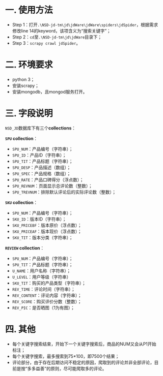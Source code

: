 # 一. 使用方法

* Step 1：打开`.\NSD-jd-tm\jd\jdWare\jdWare\spiders\jdSpider`，根据需求修改line 14的keyword，该项含义为“搜索关键字”；
* Step 2：`cd`至`.\NSD-jd-tm\jd\jdWare`目录下；
* Step 3：`scrapy crawl jdSpider`。

# 二. 环境要求

* python 3；
* 安装scrapy；
* 安装mongodb，且mongod服务打开。

# 三. 字段说明

`NSD_JD`数据库下有三个**collections**：

**`SPU` collection**：

* `SPU_NUM`：产品编号（字符串）；
* `SPU_ID`：产品ID（字符串）；
* `SPU_TIT`：产品标题（字符串）；
* `SPU_DESP`：产品描述（数组）；
* `SPU_SPEC`：产品规格（数组）；
* `SPU_RATE`：产品口碑得分（浮点数）；
* `SPU_REVNUM`：页面显示总评论数（整数）；
* `SPU_TREVNUM`：排除默认评论后的实际评论数（整数）；


**`SKU` collection**：

* `SPU_NUM`：产品编号（字符串）；
* `SKU_ID`：版本ID（字符串）；
* `SKU_PRICEBF`：版本原价（浮点数）；
* `SKU_PRICEAF`：版本现价（浮点数）；
* `SKU_TIT`：版本分类（字符串）；


**`REVIEW` collection**：

* `SPU_NUM`：产品编号（字符串）；
* `SPU_TIT`：产品标题（字符串）；
* `U_NAME`：用户名称（字符串）；
* `U_LEVEL`：用户等级（字符串）
* `SKU_TIT`：购买的产品类型（字符串）；
* `REV_TIME`：评论时间（字符串）；
* `REV_CONTENT`：评论内容（字符串）；
* `REV_SCORE`：购买评价分数（整数）；
* `REV_PIC`：是否晒图（1为有图）；

# 四. 其他

* 每个关键字搜索结束，开始下一个关键字搜索后，商品的NUM又会从P1开始标注；
* 每个关键字搜索，最多搜索到75*100，即7500个结果；
* 评论部分，由于存在后期访问不稳定的原因，爬取到的评论并非全部评论，目前是按“多多益善”的原则，尽可能爬取多的评论。